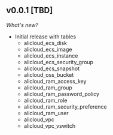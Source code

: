 ## v0.0.1 [TBD]

_What's new?_

- Initial release with tables
  - alicloud_ecs_disk
  - alicloud_ecs_image
  - alicloud_ecs_instance
  - alicloud_ecs_security_group
  - alicloud_ecs_snapshot
  - alicloud_oss_bucket
  - alicloud_ram_access_key
  - alicloud_ram_group
  - alicloud_ram_password_policy
  - alicloud_ram_role
  - alicloud_ram_security_preference
  - alicloud_ram_user
  - alicloud_vpc
  - alicloud_vpc_vswitch
